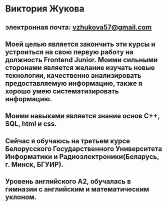 # Виктория Жукова
## электронная почта: vzhukova57@gmail.com
## Моей целью является закончить эти курсы и устроиться на свою первую работу на должность Frontend Junior. Моими сильными сторонами является желание изучать новые технологии, качественно анализировать предоставляемую информацию, также я хорошо умею систематизировать информацию.
## Моими навыками является знание основ С++, SQL, html и css.
## Сейчас я обучаюсь на третьем курсе Белорусского Государственного Университета Информатики и Радиоэлектроники(Беларусь, г. Минск, БГУИР).
## Уровень английского А2, обучалась в гимназии с английским и математическим уклоном.
